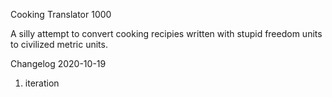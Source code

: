 Cooking Translator 1000 

A silly attempt to convert cooking recipies written with stupid freedom units to civilized metric units.

Changelog 2020-10-19
1. iteration 
